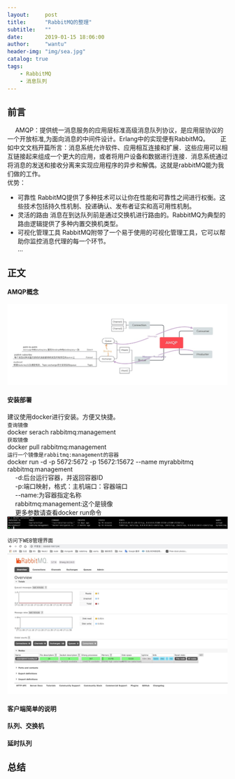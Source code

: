 ```yaml
---
layout:     post
title:      "RabbitMQ的整理"
subtitle:   ""
date:       2019-01-15 18:06:00
author:     "wantu"
header-img: "img/sea.jpg"
catalog: true
tags:
    - RabbitMQ
    - 消息队列
---
```

## 前言
&nbsp;&#8195;AMQP：提供统一消息服务的应用层标准高级消息队列协议，是应用层协议的一个开放标准,为面向消息的中间件设计。Erlang中的实现便有RabbitMQ。
&nbsp;&#8195; 正如中文文档开篇所言：消息系统允许软件、应用相互连接和扩展．这些应用可以相互链接起来组成一个更大的应用，或者将用户设备和数据进行连接．消息系统通过将消息的发送和接收分离来实现应用程序的异步和解偶。这就是rabbitMQ能为我们做的工作。<br>
优势：<br>
* 可靠性 RabbitMQ提供了多种技术可以让你在性能和可靠性之间进行权衡。这些技术包括持久性机制、投递确认、发布者证实和高可用性机制。<br>
* 灵活的路由 消息在到达队列前是通过交换机进行路由的。RabbitMQ为典型的路由逻辑提供了多种内置交换机类型。<br>
* 可视化管理工具 RabbitMQ附带了一个易于使用的可视化管理工具，它可以帮助你监控消息代理的每一个环节。<br>
...<br>

## 正文
#### AMQP概念
![基本概念联系图](/img/AMQP.jpg)
#### 安装部署
建议使用docker进行安装。方便又快捷。<br>
`查询镜像`<br>
docker serach rabbitmq:management<br>
`获取镜像`<br>
docker pull rabbitmq:management<br>
`运行一个镜像是rabbitmq:management的容器`<br>
docker run -d -p 5672:5672 -p 15672:15672 --name myrabbitmq rabbitmq:management<br>
&nbsp;&#8195;-d:后台运行容器，并返回容器ID<br>
&nbsp;&#8195;-p:端口映射，格式：主机端口：容器端口<br>
&nbsp;&#8195;--name:为容器指定名称<br>
&nbsp;&#8195;rabbitmq:management:这个是镜像<br>
&nbsp;&#8195;更多参数请查看docker run命令<br>
![看下](/img/rabbitmq-no1.jpg)

`访问下WEB管理界面`<br>
![WEB管理界面](/img/rabbitmq-no2.jpg)
#### 客户端简单的说明
<!-- 显示当前用户有权访问的所有虚拟主机的对象总数 -->

#### 队列、交换机

#### 延时队列

## 总结